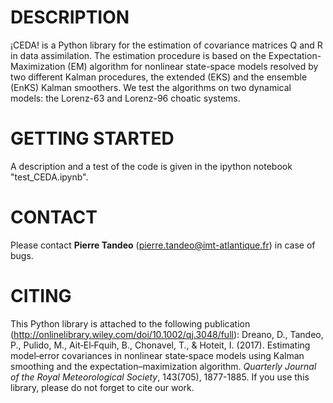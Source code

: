 # DESCRIPTION
¡CEDA! is a Python library for the estimation of covariance matrices Q and R in data assimilation. The estimation procedure is based on the Expectation-Maximization (EM) algorithm for nonlinear state-space models resolved by two different Kalman procedures, the extended (EKS) and the ensemble (EnKS) Kalman smoothers. We test the algorithms on two dynamical models: the Lorenz-63 and Lorenz-96 choatic systems.

# GETTING STARTED
A description and a test of the code is given in the ipython notebook "test_CEDA.ipynb". 

# CONTACT
Please contact **Pierre Tandeo** (pierre.tandeo@imt-atlantique.fr) in case of bugs.

# CITING
This Python library is attached to the following publication (http://onlinelibrary.wiley.com/doi/10.1002/qj.3048/full): Dreano, D., Tandeo, P., Pulido, M., Ait‐El‐Fquih, B., Chonavel, T., & Hoteit, I. (2017). Estimating model‐error covariances in nonlinear state‐space models using Kalman smoothing and the expectation–maximization algorithm. *Quarterly Journal of the Royal Meteorological Society*, 143(705), 1877-1885. If you use this library, please do not forget to cite our work.
